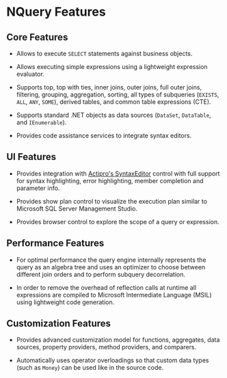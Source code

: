 # NQuery Features

## Core Features

* Allows to execute `SELECT` statements against business objects.

* Allows executing simple expressions using a lightweight expression evaluator.

* Supports top, top with ties, inner joins, outer joins, full outer joins,
filtering, grouping, aggregation, sorting, all types of subqueries (`EXISTS`,
`ALL`, `ANY`, `SOME`), derived tables, and common table expressions (CTE).

* Supports standard .NET objects as data sources (`DataSet`, `DataTable`, and
`IEnumerable`).

* Provides code assistance services to integrate syntax editors.

## UI Features

* Provides integration with [Actipro's SyntaxEditor](http://www.actiprosoftware.com/Products/DotNet/WindowsForms/SyntaxEditor/default.aspx)
control with full support for syntax highlighting, error highlighting, member
completion and parameter info.

* Provides show plan control to visualize the execution plan similar to
Microsoft SQL Server Management Studio.

* Provides browser control to explore the scope of a query or expression.

## Performance Features

* For optimal performance the query engine internally represents the query as an
algebra tree and uses an optimizer to choose between different join  orders and
to perform subquery decorrelation.

* In order to remove the overhead of reflection calls at runtime all expressions
are compiled to Microsoft Intermediate Language (MSIL) using lightweight code
generation.

## Customization Features

* Provides advanced customization model for functions, aggregates, data sources,
property providers, method providers, and comparers.

* Automatically uses operator overloadings so that custom data types (such as
`Money`) can be used like in the source code.
